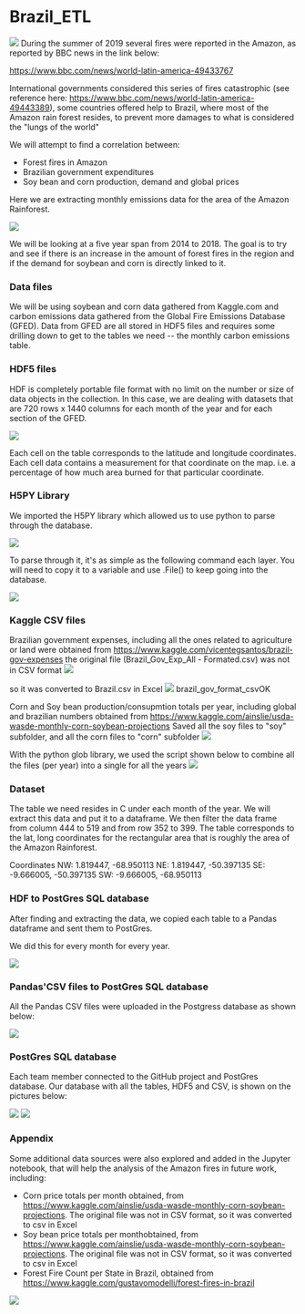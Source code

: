 # Brazil_ETL
![](images/fire.jpg)
During the summer of 2019 several fires were reported in the Amazon, as reported by BBC news in the link below:

https://www.bbc.com/news/world-latin-america-49433767

International governments considered this series of fires catastrophic (see reference here: https://www.bbc.com/news/world-latin-america-49443389), some countries offered help to Brazil, where most of the Amazon rain forest resides, to prevent more damages to what is considered the "lungs of the world"

We will attempt to find a correlation between:
 - Forest fires in Amazon
 - Brazilian government expenditures
 - Soy bean and corn production, demand and global prices

Here we are extracting monthly emissions data for the area of the Amazon Rainforest.

![](images/amazon.jpg)

We will be looking at a five year span from 2014 to 2018. The goal is to try and see
if there is an increase in the amount of forest fires in the region and if the demand
for soybean and corn is directly linked to it.

### Data files
We will be using soybean and corn data gathered from Kaggle.com and carbon emissions data gathered from
the Global Fire Emissions Database (GFED). Data from GFED are all stored in HDF5 files and
requires some drilling down to get to the tables we need -- the monthly carbon emissions table.

### HDF5 files

HDF is completely portable file format with no limit on the number or size of data objects in the collection.  In this case, we are dealing with datasets that are 720 rows x 1440 columns for each month of the year and for each section of the GFED.

![](images/hdf5_sample.png)

Each cell on the table corresponds to the latitude and longitude coordinates.  Each cell data contains a measurement for that coordinate on the map.  i.e. a percentage of how much area burned for that particular coordinate.  

### H5PY Library

We imported the H5PY library which allowed us to use python to parse through the database.  

![](images/h5py.png)

To parse through it, it's as simple as the following command each layer. You will need to copy it to a variable and use .File() to keep going into the database. 

![](images/command.png)

### Kaggle CSV files
Brazilian government expenses, including all the ones related to agriculture or land were obtained from https://www.kaggle.com/vicentegsantos/brazil-gov-expenses
the original file (Brazil_Gov_Exp_All - Formated.csv) was not in CSV format
![](images/brazil_gov_format_notcsv.png)

so it was converted to Brazil.csv in Excel
![](images/brazil_gov_format_csvOK.png) brazil_gov_format_csvOK

Corn and Soy bean production/consupmtion totals per year, including global and brazilian numbers obtained from https://www.kaggle.com/ainslie/usda-wasde-monthly-corn-soybean-projections
Saved all the soy files to "soy" subfolder, and all the corn files to "corn" subfolder
![](images/raw_soy_bean_files.png)

With the python glob library, we used the script shown below to combine all the files (per year) into a single for all the years
![](images/combined_soy_bean_files.png)


### Dataset 
The table we need resides in C under each month of the year.
We will extract this data and put it to a dataframe.
We then filter the data frame from column 444 to 519 and from row 352 to 399.
The table corresponds to the lat, long coordinates for the rectangular area that
is roughly the area of the Amazon Rainforest.

Coordinates
NW: 1.819447, -68.950113
NE: 1.819447, -50.397135
SE: -9.666005, -50.397135
SW: -9.666005, -68.950113

### HDF to PostGres SQL database

After finding and extracting the data, we copied each table to a Pandas dataframe and sent them to PostGres. 

We did this for every month for every year.  

![](images/parse.png)

### Pandas'CSV files to PostGres SQL database

All the Pandas CSV files were uploaded in the Postgress database as shown below:

![](images/csv_to_postgress.png)

### PostGres SQL database
Each team member connected to the GitHub project and PostGres database. Our database with all the tables, HDF5 and CSV, is shown on the pictures below:


![](images/postgress_db_1.png)
![](images/postgress_db_2.png)

### Appendix

Some additional data sources were also explored and added in the Jupyter notebook, that will help the analysis of the Amazon fires in future work, including:

- Corn price totals per month obtained, from https://www.kaggle.com/ainslie/usda-wasde-monthly-corn-soybean-projections. The original file was not in CSV format, so it was converted to csv in Excel
- Soy bean price totals per monthobtained, from https://www.kaggle.com/ainslie/usda-wasde-monthly-corn-soybean-projections. The original file was not in CSV format, so it was converted to csv in Excel
- Forest Fire Count per State in Brazil, obtained from https://www.kaggle.com/gustavomodelli/forest-fires-in-brazil

![](images/appendix.png)
